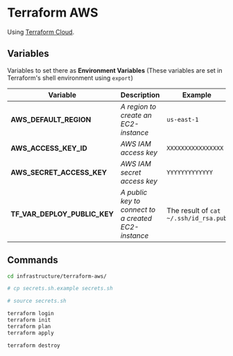 # Terraform AWS

Using [Terraform Cloud](https://app.terraform.io/).

## Variables

Variables to set there as **Environment Variables** (These variables are set in Terraform's shell environment using `export`)

| Variable | Description | Example |
| ------ | ------ | ------ |
| **AWS_DEFAULT_REGION** | *A region to create an EC2-instance* | `us-east-1`
| **AWS_ACCESS_KEY_ID** | *AWS IAM access key* | `XXXXXXXXXXXXXXXX`
| **AWS_SECRET_ACCESS_KEY** | *AWS IAM secret access key* | `YYYYYYYYYYYYY`
| **TF_VAR_DEPLOY_PUBLIC_KEY** | *A public key to connect to a created EC2-instance* | The result of `cat ~/.ssh/id_rsa.pub`

## Commands

```bash
cd infrastructure/terraform-aws/

# cp secrets.sh.example secrets.sh

# source secrets.sh

terraform login
terraform init
terraform plan
terraform apply

terraform destroy
```
